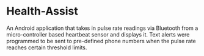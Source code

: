 # Health-Assist
An Android application that takes in pulse rate readings via Bluetooth from a micro-controller based heartbeat sensor and displays it. Text alerts were programmed to be sent to pre-defined phone numbers when the pulse rate reaches certain threshold limits.
